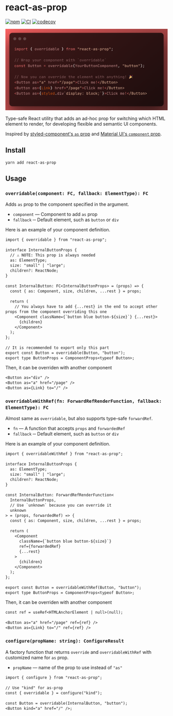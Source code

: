 # react-as-prop

[![npm](https://img.shields.io/npm/v/react-as-prop.svg)](https://www.npmjs.com/package/react-as-prop)
[![CI](https://github.com/neet/react-as-prop/actions/workflows/ci.yml/badge.svg)](https://github.com/neet/react-as-prop/actions/workflows/ci.yml)
[![codecov](https://codecov.io/gh/neet/react-as-prop/branch/main/graph/badge.svg?token=H5D79GDKOM)](https://codecov.io/gh/neet/react-as-prop)

![Thumbnail](https://github.com/neet/react-as-prop/blob/main/assets/react-as-prop.png)

Type-safe React utility that adds an ad-hoc prop for switching which HTML element to render, for developing flexible and semantic UI components.

Inspired by [styled-component's `as` prop](https://styled-components.com/docs/basics#extending-styles) and [Material UI's `component` prop](https://mui.com/material-ui/guides/composition/#component-prop).

## Install

```
yarn add react-as-prop
```

## Usage

### `overridable(component: FC, fallback: ElementType): FC`

Adds `as` prop to the component specified in the argument.

- `component` ― Component to add `as` prop
- `fallback` ─ Default element, such as `button` or `div`

Here is an example of your component definition.

```tsx
import { overridable } from "react-as-prop";

interface InternalButtonProps {
  // ⚠️ NOTE: This prop is always needed
  as: ElementType;
  size: "small" | "large";
  children?: ReactNode;
}

const InternalButton: FC<InternalButtonProps> = (props) => {
  const { as: Component, size, children, ...rest } = props;

  return (
    // You always have to add {...rest} in the end to accept other props from the component overriding this one
    <Component className={`button blue button-${size}`} {...rest}>
      {children}
    </Component>
  );
};

// It is recommended to export only this part
export const Button = overridable(Button, "button");
export type ButtonProps = ComponentProps<typeof Button>;
```

Then, it can be overriden with another component

```tsx
<Button as="div" />
<Button as="a" href="/page" />
<Button as={Link} to="/" />
```

### `overridableWithRef(fn: ForwardRefRenderFunction, fallback: ElementType): FC`

Almost same as `overridable`, but also supports type-safe `forwardRef`.

- `fn` ― A function that accepts `props` and `forwardedRef`
- `fallback` ─ Default element, such as `button` or `div`

Here is an example of your component definition.

```tsx
import { overridableWithRef } from "react-as-prop";

interface InternalButtonProps {
  as: ElementType;
  size: "small" | "large";
  children?: ReactNode;
}

const InternalButton: ForwardRefRenderFunction<
  InternalButtonProps,
  // Use `unknown` because you can override it
  unknown
> = (props, forwardedRef) => {
  const { as: Component, size, children, ...rest } = props;

  return (
    <Component
      className={`button blue button-${size}`}
      ref={forwardedRef}
      {...rest}
    >
      {children}
    </Component>
  );
};

export const Button = overridableWithRef(Button, "button");
export type ButtonProps = ComponentProps<typeof Button>;
```

Then, it can be overriden with another component

```tsx
const ref = useRef<HTMLAnchorElement | null>(null);

<Button as="a" href="/page" ref={ref} />
<Button as={Link} to="/" ref={ref} />
```

### `configure(propName: string): ConfigureResult`

A factory function that returns `override` and `overridableWithRef` with customized name for `as` prop.

- `propName` ― name of the prop to use instead of `"as"`

```tsx
import { configure } from "react-as-prop";

// Use "kind" for as-prop
const { overridable } = configure("kind");

const Button = overridable(InternalButton, "button");
<Button kind="a" href="/" />;
```
